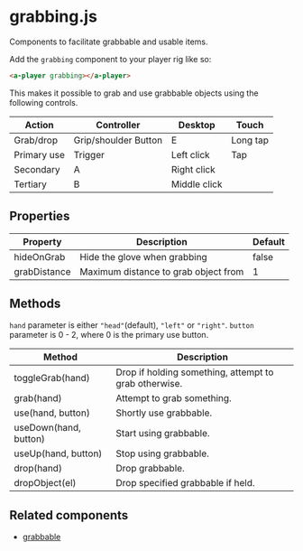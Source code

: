 # grabbing.js

Components to facilitate grabbable and usable items.

Add the `grabbing` component to your player rig like so:

```html
<a-player grabbing></a-player>
```

This makes it possible to grab and use grabbable objects using the following controls.

| Action      | Controller           | Desktop      | Touch    |
| ----------- | -------------------- | ------------ | -------- |
| Grab/drop   | Grip/shoulder Button | E            | Long tap |
| Primary use | Trigger              | Left click   | Tap      |
| Secondary   | A                    | Right click  |
| Tertiary    | B                    | Middle click |


## Properties

| Property     | Description                          | Default |
| ------------ | ------------------------------------ | ------- |
| hideOnGrab   | Hide the glove when grabbing         | false   |
| grabDistance | Maximum distance to grab object from | 1       |


## Methods

`hand` parameter is either `"head"`(default), `"left"` or `"right"`.
`button` parameter is 0 - 2, where 0 is the primary use button.

| Method                | Description                                           |
| --------------------- | ----------------------------------------------------- |
| toggleGrab(hand)      | Drop if holding something, attempt to grab otherwise. |
| grab(hand)            | Attempt to grab something.                            |
| use(hand, button)     | Shortly use grabbable.                                |
| useDown(hand, button) | Start using grabbable.                                |
| useUp(hand, button)   | Stop using grabbable.                                 |
| drop(hand)            | Drop grabbable.                                       |
| dropObject(el)        | Drop specified grabbable if held.                     |


## Related components

 - [grabbable](./grabbing/grabbable.md)
